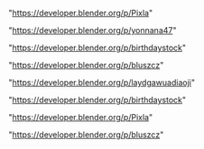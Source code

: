 "https://developer.blender.org/p/Pixla"

"https://developer.blender.org/p/yonnana47"

"https://developer.blender.org/p/birthdaystock"

"https://developer.blender.org/p/bluszcz"

"https://developer.blender.org/p/laydgawuadiaoji"

 
"https://developer.blender.org/p/birthdaystock"


"https://developer.blender.org/p/Pixla"


"https://developer.blender.org/p/bluszcz"


 

